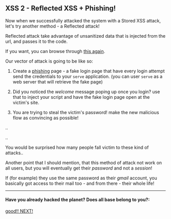 XSS 2 - Reflected XSS + Phishing!
---------------------------------

Now when we successfully attacked the system with a Stored XSS attack, let's try another method - a Reflected attack!

Reflected attack take advantage of unsanitized data that is injected from the url, and passes it to the code.

If you want, you can browse through [this again](https://www.owasp.org/index.php/Cross-site_Scripting_%28XSS%29).

Our vector of attack is going to be like so:

1. Create a [phishing](https://www.owasp.org/index.php/Phishing) page - a fake login page that have every login attempt send the credentials to your `serve` application. (you can user `serve` as a web server that will retrieve the fake page) 

2. Did you noticed the *welcome* message poping up once you login? use that to inject your script and have the fake login page open at the victim's site.

3. You are trying to steal the victim's password! make the new malicious flow as convincing as possible! 

.. 

..

You would be surprised how many people fall victim to these kind of attacks..

Another point that I should mention, that this method of attack not work on all users, but you will eventually get their *password* and not a *session*!

If (for example) they use the same password as their *gmail* account, you basically got access to their mail too - and from there - their whole life!

- - - 
#### Have you already hacked the planet? Does all base belong to you?:
[good!! NEXT!](02-XSS.md)